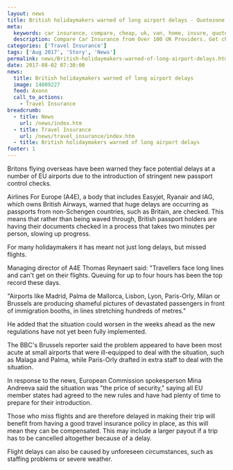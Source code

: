 ```yaml
---
layout: news
title: British holidaymakers warned of long airport delays - Quotezone.co.uk
meta:
  keywords: car insurance, compare, cheap, uk, van, home, insure, quotes, online, comparison, bike, loans, life
  description: Compare Car Insurance from Over 100 UK Providers. Get cheap quotes online now using our fast, free, secure comparison site
categories: ['Travel Insurance']
tags: ['Aug 2017', 'Story', 'News']
permalink: news/British-holidaymakers-warned-of-long-airport-delays.htm
date: 2017-08-02 07:30:00
news:
  title: British holidaymakers warned of long airport delays
  image: 14089227
  feed: Axonn
  call_to_actions:
    - Travel Insurance
breadcrumb:
  - title: News
    url: /news/index.htm
  - title: Travel Insurance
    url: /news/travel_insurance/index.htm
  - title: British holidaymakers warned of long airport delays
footer: 1
---
```


Britons flying overseas have been warned they face potential delays at a number of EU airports due to the introduction of stringent new passport control checks.

Airlines For Europe (A4E), a body that includes Easyjet, Ryanair and IAG, which owns British Airways, warned that huge delays are occurring as passports from non-Schengen countries, such as Britain, are checked. This means that rather than being waved through, British passport holders are having their documents checked in a process that takes two minutes per person, slowing up progress.

For many holidaymakers it has meant not just long delays, but missed flights. &nbsp;

Managing director of A4E Thomas Reynaert said: &quot;Travellers face long lines and can&#39;t get on their flights. Queuing for up to four hours has been the top record these days.

&quot;Airports like Madrid, Palma de Mallorca, Lisbon, Lyon, Paris-Orly, Milan or Brussels are producing shameful pictures of devastated passengers in front of immigration booths, in lines stretching hundreds of metres.&quot;

He added that the situation could worsen in the weeks ahead as the new regulations have not yet been fully implemented.&nbsp;

The BBC&#39;s Brussels reporter said the problem appeared to have been most acute at small airports that were ill-equipped to deal with the situation, such as Malaga and Palma, while Paris-Orly drafted in extra staff to deal with the situation.

In response to the news, European Commission spokesperson Mina Andreeva said the situation was &quot;the price of security,&quot; saying all EU member states had agreed to the new rules and have had plenty of time to prepare for their introduction.&nbsp;



Those who miss flights and are therefore delayed in making their trip will benefit from having a good travel insurance policy in place, as this will mean they can be compensated. This may include a larger payout if a trip has to be cancelled altogether because of a delay.&nbsp;

Flight delays can also be caused by unforeseen circumstances, such as staffing problems or severe weather.&nbsp;
